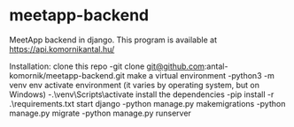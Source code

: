 # meetapp-backend
MeetApp backend in django. This program is available at https://api.komornikantal.hu/

Installation:
clone this repo
-git clone git@github.com:antal-komornik/meetapp-backend.git
make a virtual environment
-python3 -m venv env
activate environment (it varies by operating system, but on Windows)
-.\venv\Scripts\activate
install the dependencies
-pip install -r .\requirements.txt
start django
-python manage.py makemigrations
-python manage.py migrate
-python manage.py runserver

